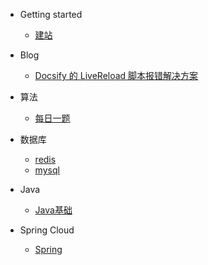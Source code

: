 - Getting started
    - [建站](buildDocsify/建站.md)

- Blog
    - [Docsify 的 LiveReload 脚本报错解决方案](blog/Docsify%20的%20LiveReload%20脚本报错解决方案.md)

- 算法
    - [每日一题](algorithm/dailyQuestion.md)

- 数据库
    - [redis](数据库/redis.md)
    - [mysql](数据库/mysql.md)

- Java
    - [Java基础](java/Java基础.md)

- Spring Cloud
    - [Spring](spring/spring.md)


